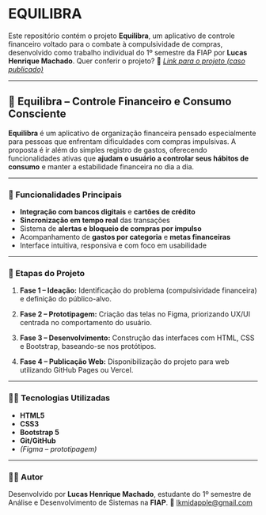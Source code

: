 # EQUILIBRA

Este repositório contém o projeto **Equilibra**, um aplicativo de controle financeiro voltado para o combate à compulsividade de compras, desenvolvido como trabalho individual do 1º semestre da FIAP por **Lucas Henrique Machado**.
Quer conferir o projeto?
🔗 *[Link para o projeto (caso publicado)](https://seu-link-aqui.vercel.app/)*

---

## 📱 Equilibra – Controle Financeiro e Consumo Consciente

**Equilibra** é um aplicativo de organização financeira pensado especialmente para pessoas que enfrentam dificuldades com compras impulsivas. A proposta é ir além do simples registro de gastos, oferecendo funcionalidades ativas que **ajudam o usuário a controlar seus hábitos de consumo** e manter a estabilidade financeira no dia a dia.

---

### 🚀 Funcionalidades Principais

* **Integração com bancos digitais** e **cartões de crédito**
* **Sincronização em tempo real** das transações
* Sistema de **alertas e bloqueio de compras por impulso**
* Acompanhamento de **gastos por categoria** e **metas financeiras**
* Interface intuitiva, responsiva e com foco em usabilidade

---

### 🧩 Etapas do Projeto

1. **Fase 1 – Ideação:**
   Identificação do problema (compulsividade financeira) e definição do público-alvo.

2. **Fase 2 – Prototipagem:**
   Criação das telas no Figma, priorizando UX/UI centrada no comportamento do usuário.

3. **Fase 3 – Desenvolvimento:**
   Construção das interfaces com HTML, CSS e Bootstrap, baseando-se nos protótipos.

4. **Fase 4 – Publicação Web:**
   Disponibilização do projeto para web utilizando GitHub Pages ou Vercel.

---

### 👨‍💻 Tecnologias Utilizadas

* **HTML5**
* **CSS3**
* **Bootstrap 5**
* **Git/GitHub**
* *(Figma – prototipagem)*

---

### 👨‍🎓 Autor

Desenvolvido por **Lucas Henrique Machado**, estudante do 1º semestre de Análise e Desenvolvimento de Sistemas na **FIAP**.
📧 [lkmidapple@gmail.com](mailto:lkmidapple@gmail.com)


